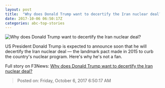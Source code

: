 ```yaml
---
layout: post
title:  "Why does Donald Trump want to decertify the Iran nuclear deal?"
date: 2017-10-06 06:50:17Z
categories: abc-top-stories
---
```


![Why does Donald Trump want to decertify the Iran nuclear deal?](http://www.abc.net.au/news/image/9024850-1x1-700x700.jpg)

US President Donald Trump is expected to announce soon that he will decertify the Iran nuclear deal — the landmark pact made in 2015 to curb the country's nuclear program. Here's why he's not a fan.


Full story on F3News: [Why does Donald Trump want to decertify the Iran nuclear deal?](http://www.f3nws.com/n/3jC4KH)

> Posted on: Friday, October 6, 2017 6:50:17 AM
